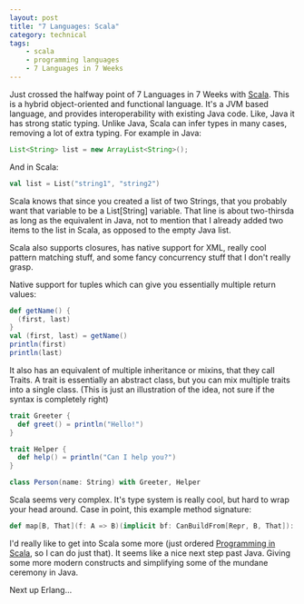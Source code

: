 ```yaml
---
layout: post
title: "7 Languages: Scala"
category: technical
tags:
    - scala
    - programming languages
    - 7 Languages in 7 Weeks
---
```

Just crossed the halfway point of 7 Languages in 7 Weeks with [Scala](http://en.wikipedia.org/wiki/Scala_(programming_language)).  This is a hybrid object-oriented and functional language.  It's a JVM based language, and provides interoperability with existing Java code.  Like, Java it has strong static typing.  Unlike Java, Scala can infer types in many cases, removing a lot of extra typing.  For example in Java:

```java
List<String> list = new ArrayList<String>();
```

And in Scala:

```scala
val list = List("string1", "string2")
```

Scala knows that since you created a list of two Strings, that you probably want that variable to be a List[String] variable.  That line is about two-thirsda as long as the equivalent in Java, not to mention that I already added two items to the list in Scala, as opposed to the empty Java list.

Scala also supports closures, has native support for XML, really cool pattern matching stuff, and some fancy concurrency stuff that I don't really grasp.

Native support for tuples which can give you essentially multiple return values:

```scala
def getName() {
  (first, last)
}
val (first, last) = getName()
println(first)
println(last)
```

It also has an equivalent of multiple inheritance or mixins, that they call Traits.  A trait is essentially an abstract class, but you can mix multiple traits into a single class.  (This is just an illustration of the idea, not sure if the syntax is completely right)

```scala
trait Greeter {
  def greet() = println("Hello!")
}

trait Helper {
  def help() = println("Can I help you?")
}

class Person(name: String) with Greeter, Helper
```

Scala seems very complex.  It's type system is really cool, but hard to wrap your head around.  Case in point, this example method signature:

```scala
def map[B, That](f: A => B)(implicit bf: CanBuildFrom[Repr, B, That]): That
```

I'd really like to get into Scala some more (just ordered [Programming in Scala](http://www.amazon.com/Programming-Scala-Comprehensive-Step---Step/dp/0981531644/ref=sr_1_1?s=books&ie=UTF8&qid=1331695083&sr=1-1), so I can do just that).  It seems like a nice next step past Java.  Giving some more modern constructs and simplifying some of the mundane ceremony in Java.

Next up Erlang...
